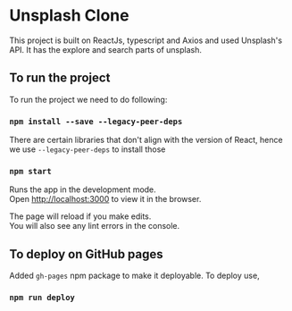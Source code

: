 # Unsplash Clone

This project is built on ReactJs, typescript and Axios and used
Unsplash's API. It has the explore and search parts of unsplash.

## To run the project

To run the project we need to do following:

### `npm install --save --legacy-peer-deps`

There are certain libraries that don't align with the version of React, hence we use `--legacy-peer-deps` to install those

### `npm start`
Runs the app in the development mode.\
Open [http://localhost:3000](http://localhost:3000) to view it in the browser.

The page will reload if you make edits.\
You will also see any lint errors in the console.

## To deploy on GitHub pages

Added `gh-pages` npm package to make it deployable. To deploy use,
### `npm run deploy`
